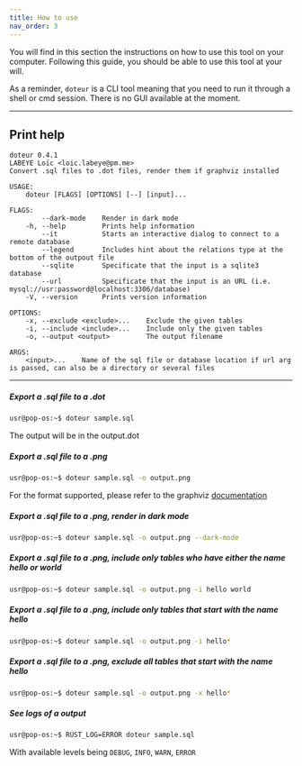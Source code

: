 ```yaml
---
title: How to use
nav_order: 3
---
```


You will find in this section the instructions on how to use this tool on your computer. Following this guide, you should be able to use this tool at your will.

As a reminder, `doteur` is a CLI tool meaning that you need to run it through a shell or cmd session. There is no GUI available at the moment.

---

## Print help

```
doteur 0.4.1
LABEYE Loïc <loic.labeye@pm.me>
Convert .sql files to .dot files, render them if graphviz installed

USAGE:
    doteur [FLAGS] [OPTIONS] [--] [input]...

FLAGS:
        --dark-mode    Render in dark mode
    -h, --help         Prints help information
        --it           Starts an interactive dialog to connect to a remote database
        --legend       Includes hint about the relations type at the bottom of the outpout file
        --sqlite       Specificate that the input is a sqlite3 database
        --url          Specificate that the input is an URL (i.e. mysql://usr:password@localhost:3306/database)
    -V, --version      Prints version information

OPTIONS:
    -x, --exclude <exclude>...    Exclude the given tables
    -i, --include <include>...    Include only the given tables
    -o, --output <output>         The output filename

ARGS:
    <input>...    Name of the sql file or database location if url arg is passed, can also be a directory or several files
```

---

##### Export a .sql file to a .dot

```bash
usr@pop-os:~$ doteur sample.sql
```

The output will be in the output.dot

##### Export a .sql file to a .png

```bash
usr@pop-os:~$ doteur sample.sql -o output.png
```

For the format supported, please refer to the graphviz [documentation](https://graphviz.org/doc/info/output.html)

##### Export a .sql file to a .png, render in dark mode

```bash
usr@pop-os:~$ doteur sample.sql -o output.png --dark-mode
```

##### Export a .sql file to a .png, include only tables who have either the name hello or world

```bash
usr@pop-os:~$ doteur sample.sql -o output.png -i hello world
```

##### Export a .sql file to a .png, include only tables that start with the name hello

```bash
usr@pop-os:~$ doteur sample.sql -o output.png -i hello*
```

##### Export a .sql file to a .png, exclude all tables that start with the name hello

```bash
usr@pop-os:~$ doteur sample.sql -o output.png -x hello*
```

##### See logs of a output

```bash
usr@pop-os:~$ RUST_LOG=ERROR doteur sample.sql
```

With available levels being `DEBUG`, `INFO`, `WARN`, `ERROR`
